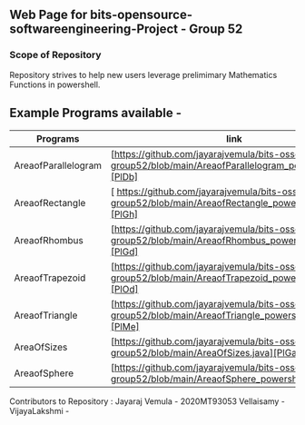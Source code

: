 ## Web Page for bits-opensource-softwareengineering-Project - Group 52

### Scope of Repository 

Repository strives to help new users leverage prelimimary Mathematics Functions in powershell. 

## Example Programs available -

| Programs | link |
| ------ | ------ |
| AreaofParallelogram | [https://github.com/jayarajvemula/bits-osseproject-group52/blob/main/AreaofParallelogram_powershell.ps1][PlDb] |
| AreaofRectangle | [ https://github.com/jayarajvemula/bits-osseproject-group52/blob/main/AreaofRectangle_powershell.ps1][PlGh] |
| AreaofRhombus | [https://github.com/jayarajvemula/bits-osseproject-group52/blob/main/AreaofRhombus_powershell.ps1][PlGd] |
| AreaofTrapezoid | [https://github.com/jayarajvemula/bits-osseproject-group52/blob/main/AreaofTrapezoid_powershell.ps1][PlOd] |
| AreaofTriangle | [https://github.com/jayarajvemula/bits-osseproject-group52/blob/main/AreaofTriangle_powershell.ps1][PlMe] |
| AreaOfSizes | [https://github.com/jayarajvemula/bits-osseproject-group52/blob/main/AreaOfSizes.java][PlGa] |
| AreaofSphere | [https://github.com/jayarajvemula/bits-osseproject-group52/blob/main/AreaofSphere_powershell.ps1][PlGc] |

 [PlDb]: <https://github.com/jayarajvemula/bits-osseproject-group52/blob/main/AreaofParallelogram_powershell.ps1>
   [PlGh]: <https://github.com/jayarajvemula/bits-osseproject-group52/blob/main/AreaofRectangle_powershell.ps1>
   [PlGd]: <https://github.com/jayarajvemula/bits-osseproject-group52/blob/main/AreaofRhombus_powershell.ps1>
   [PlOd]: <https://github.com/jayarajvemula/bits-osseproject-group52/blob/main/AreaofTrapezoid_powershell.ps1>
   [PlMe]: <https://github.com/jayarajvemula/bits-osseproject-group52/blob/main/AreaofTriangle_powershell.ps1>
   [PlGa]: <https://github.com/jayarajvemula/bits-osseproject-group52/blob/main/AreaOfSizes.java>
   [PlGc]: <https://github.com/jayarajvemula/bits-osseproject-group52/blob/main/AreaofSphere_powershell.ps1>


Contributors to Repository : 
Jayaraj Vemula - 2020MT93053
Vellaisamy - 
VijayaLakshmi - 


